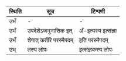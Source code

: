 | स्थिति | सूत्र | टिप्पणी |
| ----- | ------- | ------ |
| उभँ | - | - |
| उभँ | उपदेशेऽजनुनासिक इत् | अँ-इत्यस्य इत्संज्ञा |
| उभँ | शेषात् कर्तरि परस्मैपदम् | इति परस्मैपदम् |
| उभ् | तस्य लोपः | इत्संज्ञकस्य लोपः |
